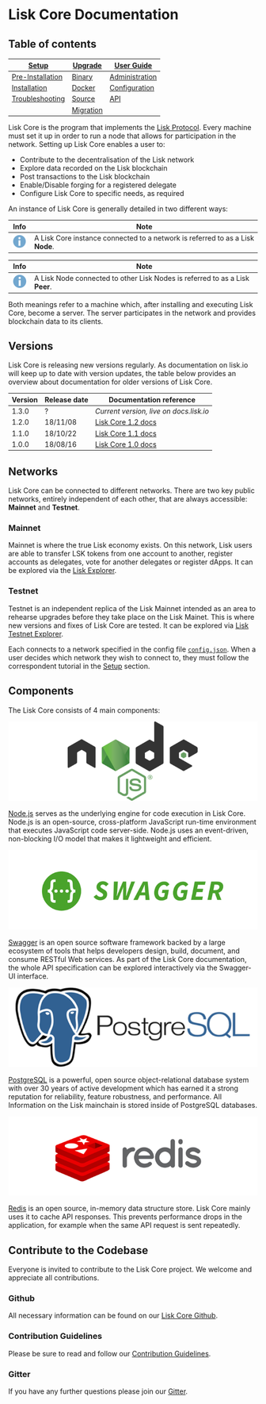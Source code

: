 # Lisk Core Documentation

## Table of contents
[Setup](setup/setup.md) | [Upgrade](upgrade/upgrade.md) | [User Guide](user-guide/user-guide.md) | 
--- | --- | ---
[Pre-Installation](setup/pre-install/preinstallation.md) | [Binary](upgrade/binary/upgrade-binary.md) | [Administration](user-guide/administration/admin.md)
[Installation](setup/install/installation.md) | [Docker](upgrade/docker/upgrade-docker.md) | [Configuration](user-guide/configuration/configuration.md)
[Troubleshooting](troubleshooting/troubleshooting.md) | [Source](upgrade/source/upgrade-source.md) |  [API](user-guide/api/api.md)
| | [Migration](upgrade/migration/migration.md)| |

Lisk Core is the program that implements the [Lisk Protocol](/lisk-protocol/introduction.md). Every machine must set it up in order to run a node that allows for participation in the network. Setting up Lisk Core enables a user to:
- Contribute to the decentralisation of the Lisk network
- Explore data recorded on the Lisk blockchain
- Post transactions to the Lisk blockchain
- Enable/Disable forging for a registered delegate
- Configure Lisk Core to specific needs, as required

An instance of Lisk Core is generally detailed in two different ways: 

Info | Note 
--- | --- 
![info note](info-icon.png "Info Note") | A Lisk Core instance connected to a network is referred to as a Lisk **Node**. 

Info | Note 
--- | --- 
![info note](info-icon.png "Info Note") | A Lisk Node connected to other Lisk Nodes is referred to as a Lisk **Peer**.

Both meanings refer to a machine which, after installing and executing Lisk Core, become a server. The server participates in the network and provides blockchain data to its clients.

## Versions

Lisk Core is releasing new versions regularly. 
As documentation on lisk.io will keep up to date with version updates, the table below provides an overview about documentation for older versions of Lisk Core.

Version | Release date| Documentation reference
---     | ---         | ---
1.3.0   |   ?         | *Current version, live on docs.lisk.io*
1.2.0   | 18/11/08    | [Lisk Core 1.2 docs](https://github.com/LiskHQ/lisk-docs/blob/core-1.2.0/introduction.md)
1.1.0   | 18/10/22    | [Lisk Core 1.1 docs](https://github.com/LiskHQ/lisk-docs/blob/core-1.1.0/introduction.md)
1.0.0   | 18/08/16    | [Lisk Core 1.0 docs](https://github.com/LiskHQ/lisk-docs/blob/core-1.0.0/introduction.md)

## Networks

Lisk Core can be connected to different networks. There are two key public networks, entirely independent of each other, that are always accessible: **Mainnet** and **Testnet**. 

### Mainnet
Mainnet is where the true Lisk economy exists. On this network, Lisk users are able to transfer LSK tokens from one account to another, register accounts as delegates, vote for another delegates or register dApps. It can be explored via the [Lisk Explorer](https://explorer.lisk.io).

### Testnet
Testnet is an independent replica of the Lisk Mainnet intended as an area to rehearse upgrades before they take place on the Lisk Mainet. This is where new versions and fixes of Lisk Core are tested. It can be explored via [Lisk Testnet Explorer](https://testnet-explorer.lisk.io).

Each connects to a network specified in the config file [`config.json`](https://github.com/LiskHQ/lisk/blob/development/config.json#L2). 
When a user decides which network they wish to connect to, they must follow the correspondent tutorial in the [Setup](setup/setup.md) section.

## Components
The Lisk Core consists of 4 main components:

[![Node.js](nodejs.png "Node.js")](https://nodejs.org)

[Node.js](https://nodejs.org/) serves as the underlying engine for code execution in Lisk Core. Node.js is an open-source, cross-platform JavaScript run-time environment that executes JavaScript code server-side. Node.js uses an event-driven, non-blocking I/O model that makes it lightweight and efficient.

[![Swagger](swagger-logo.png "Swagger")](https://swagger.io)

[Swagger](https://swagger.io) is an open source software framework backed by a large ecosystem of tools that helps developers design, build, document, and consume RESTful Web services. As part of the Lisk Core documentation, the whole API specification can be explored interactively via the Swagger-UI interface.

[![PostgreSQL](postgresql.png "PostgreSQL")](https://www.postgresql.org)

[PostgreSQL](https://www.postgresql.org) is a powerful, open source object-relational database system with over 30 years of active development which has earned it a strong reputation for reliability, feature robustness, and performance. All Information on the Lisk mainchain is stored inside of PostgreSQL databases.

[![Redis](redis.png "Swagger")](https://redis.io)

[Redis](https://redis.io) is an open source, in-memory data structure store. Lisk Core mainly uses it to cache API responses. This prevents performance drops in the application, for example when the same API request is sent repeatedly.

## Contribute to the Codebase

Everyone is invited to contribute to the Lisk Core project. We welcome and appreciate all contributions. 

### Github
All necessary information can be found on our [Lisk Core Github](https://github.com/LiskHQ/lisk).

### Contribution Guidelines
Please be sure to read and follow our [Contribution Guidelines](https://github.com/LiskHQ/lisk/blob/development/docs/CONTRIBUTING.md).

### Gitter
If you have any further questions please join our [Gitter](https://gitter.im/LiskHQ/lisk).

